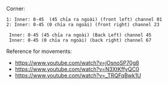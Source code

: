 Corner:

    1: Inner: 0-45  (45 chỉa ra ngoài) (front left) channel 01
    2: Inner: 0-45 (0 chỉa ra ngoài) (front right) channel 23

     Inner: 0-45 (45 chỉa ra ngoài) (Back Left) channel 45
     Inner: 0-45 (0 chỉa ra ngoài) (back right) channel 67

Reference for movements: 
- https://www.youtube.com/watch?v=jOsnoSP70g8
- https://www.youtube.com/watch?v=N3XtKffyQC0
- https://www.youtube.com/watch?v=_TRQFqBwk1U
